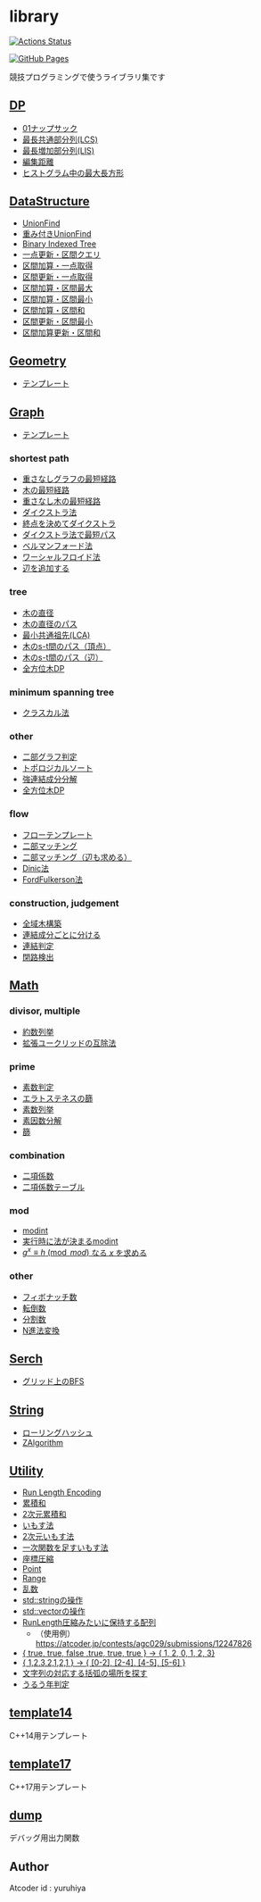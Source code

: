 # library

[![Actions Status](https://github.com/yuruhi/library/workflows/verify/badge.svg)](https://github.com/yuruhi/library/actions)

[![GitHub Pages](https://img.shields.io/static/v1?label=GitHub+Pages&message=+&color=brightgreen&logo=github)](https://yuruhi.github.io/library/)

競技プログラミングで使うライブラリ集です

## [DP](https://github.com/yuruhi/library/tree/master/DP)

- [01ナップサック](https://github.com/yuruhi/library/blob/master/DP/Knapsack.cpp)
- [最長共通部分列(LCS)](https://github.com/yuruhi/library/blob/master/DP/LCS.cpp)
- [最長増加部分列(LIS)](https://github.com/yuruhi/library/blob/master/DP/LIS.cpp)
- [編集距離](https://github.com/yuruhi/library/blob/master/DP/Levenshtein.cpp)
- [ヒストグラム中の最大長方形](https://github.com/yuruhi/library/blob/master/DP/MaximumRectangle.cpp)

## [DataStructure](https://github.com/yuruhi/library/tree/master/DataStructure)

- [UnionFind](https://github.com/yuruhi/library/blob/master/DataStructure/UnionFind.cpp)
- [重み付きUnionFind](https://github.com/yuruhi/library/blob/master/DataStructure/WeightedUnionFind.cpp)
- [Binary Indexed Tree](https://github.com/yuruhi/library/blob/master/DataStructure/BinaryIndexedTree.cpp)
- [一点更新・区間クエリ](https://github.com/yuruhi/library/blob/master/DataStructure/SegmentTree.cpp)
- [区間加算・一点取得](https://github.com/yuruhi/library/blob/master/DataStructure/RangeAddQuery.cpp)
- [区間更新・一点取得](https://github.com/yuruhi/library/blob/master/DataStructure/RangeUpdateQuery.cpp)
- [区間加算・区間最大](https://github.com/yuruhi/library/blob/master/DataStructure/RAQRMaxQ.cpp)
- [区間加算・区間最小](https://github.com/yuruhi/library/blob/master/DataStructure/RAQRminQ.cpp)
- [区間加算・区間和](https://github.com/yuruhi/library/blob/master/DataStructure/RAQRSQ.cpp)
- [区間更新・区間最小](https://github.com/yuruhi/library/blob/master/DataStructure/RUQRminQ.cpp)
- [区間加算更新・区間和](https://github.com/yuruhi/library/blob/master/DataStructure/RAUQRSQ.cpp)

## [Geometry](https://github.com/yuruhi/library/tree/master/Geometry)

- [テンプレート](https://github.com/yuruhi/library/blob/master/Geometry/Geometric.cpp)

## [Graph](https://github.com/yuruhi/library/tree/master/Math)

- [テンプレート](https://github.com/yuruhi/library/blob/master/Graph/GraphTemplate.cpp)

### shortest path

- [重さなしグラフの最短経路](https://github.com/yuruhi/library/blob/master/Graph/ShortestPath.cpp)
- [木の最短経路](https://github.com/yuruhi/library/blob/master/Graph/ShortestPathTree.cpp)
- [重さなし木の最短経路](https://github.com/yuruhi/library/blob/master/Graph/ShortestPathUnweightedTree.cpp)
- [ダイクストラ法](https://github.com/yuruhi/library/blob/master/Graph/Dijkstra.cpp)
- [終点を決めてダイクストラ](https://github.com/yuruhi/library/blob/master/Graph/DijkstraST.cpp)
- [ダイクストラ法で最短パス](https://github.com/yuruhi/library/blob/master/Graph/DijkstraBuildPath.cpp)
- [ベルマンフォード法](https://github.com/yuruhi/library/blob/master/Graph/BellmanFord.cpp)
- [ワーシャルフロイド法](https://github.com/yuruhi/library/blob/master/Graph/WarashallFloyd.cpp)
- [辺を追加する](https://github.com/yuruhi/library/blob/master/Graph/WarashallFloydAddEdge.cpp)

### tree

- [木の直径](https://github.com/yuruhi/library/blob/master/Graph/Diametar.cpp)
- [木の直径のパス](https://github.com/yuruhi/library/blob/master/Graph/DiameterPath.cpp)
- [最小共通祖先(LCA)](https://github.com/yuruhi/library/blob/master/Graph/LCA.cpp)
- [木のs-t間のパス（頂点）](https://github.com/yuruhi/library/blob/master/Graph/BuildTreePath.cpp)
- [木のs-t間のパス（辺）](https://github.com/yuruhi/library/blob/master/Graph/BuildTreePathEdge.cpp)
- [全方位木DP](https://github.com/yuruhi/library/blob/master/Graph/ReRooting.cpp)

### minimum spanning tree

- [クラスカル法](https://github.com/yuruhi/library/blob/master/Graph/Kruskal.cpp)

### other

- [二部グラフ判定](https://github.com/yuruhi/library/blob/master/Graph/BipartiteGraph.cpp)
- [トポロジカルソート](https://github.com/yuruhi/library/blob/master/Graph/TopologicalSort.cpp)
- [強連結成分分解](https://github.com/yuruhi/library/blob/master/Graph/StronglyConnectedComponents.cpp)
- [全方位木DP](https://github.com/yuruhi/library/blob/master/Graph/ReRooting.cpp)

### flow

- [フローテンプレート](https://github.com/yuruhi/library/blob/master/Graph/FlowTemplate.cpp)
- [二部マッチング](https://github.com/yuruhi/library/blob/master/Graph/BipartiteMatching.cpp)
- [二部マッチング（辺も求める）](https://github.com/yuruhi/library/blob/master/Graph/BipartiteMatching2.cpp)
- [Dinic法](https://github.com/yuruhi/library/blob/master/Graph/Dinic.cpp)
- [FordFulkerson法](https://github.com/yuruhi/library/blob/master/Graph/FordFulkerson.cpp)

### construction, judgement

- [全域木構築](https://github.com/yuruhi/library/blob/master/Graph/SpanningTree.cpp)
- [連結成分ごとに分ける](https://github.com/yuruhi/library/blob/master/Graph/ConnectedComponet.cpp)
- [連結判定](https://github.com/yuruhi/library/blob/master/Graph/isConnected.cpp)
- [閉路検出](https://github.com/yuruhi/library/blob/master/Graph/HasCycle.cpp)

## [Math](https://github.com/yuruhi/library/tree/master/Serch)

### divisor, multiple

- [約数列挙](https://github.com/yuruhi/library/blob/master/Math/Divisor.cpp)
- [拡張ユークリッドの互除法](https://github.com/yuruhi/library/blob/master/Math/extGcd.cpp)

### prime

- [素数判定](https://github.com/yuruhi/library/blob/master/Math/isPrime.cpp)
- [エラトステネスの篩](https://github.com/yuruhi/library/blob/master/Math/Eratosthenes.cpp)
- [素数列挙](https://github.com/yuruhi/library/blob/master/Math/Primes.cpp)
- [素因数分解](https://github.com/yuruhi/library/blob/master/Math/PrimeFactor.cpp)
- [篩](https://github.com/yuruhi/library/blob/master/Math/Sieve.cpp)

### combination

- [二項係数](https://github.com/yuruhi/library/blob/master/Math/Combi.cpp)
- [二項係数テーブル](https://github.com/yuruhi/library/blob/master/Math/Combination.cpp)

### mod

- [modint](https://github.com/yuruhi/library/blob/master/Math/modint.cpp)
- [実行時に法が決まるmodint](https://github.com/yuruhi/library/blob/master/Math/modintRuntime.cpp)
- [$g ^ x \equiv h \pmod{mod}$ なる $x$ を求める](https://github.com/yuruhi/library/blob/master/Math/BabystepGiantstep.cpp)

### other

- [フィボナッチ数](https://github.com/yuruhi/library/blob/master/Math/Fibonacci.cpp)
- [転倒数](https://github.com/yuruhi/library/blob/master/Math/Inversion.cpp)
- [分割数](https://github.com/yuruhi/library/blob/master/Math/Partition.cpp)
- [N進法変換](https://github.com/yuruhi/library/blob/master/Math/Radix.cpp)

## [Serch](https://github.com/yuruhi/library/tree/master/Serch)

- [グリッド上のBFS](https://github.com/yuruhi/library/blob/master/Serch/GridBFS.cpp)

## [String](https://github.com/yuruhi/library/tree/master/String)

- [ローリングハッシュ](https://github.com/yuruhi/library/blob/master/String/RollingHash.cpp)
- [ZAlgorithm](https://github.com/yuruhi/library/blob/master/String/ZAlgorithm.cpp)

## [Utility](https://github.com/yuruhi/library/tree/master/Utility)

- [Run Length Encoding](https://github.com/yuruhi/library/blob/master/Utility/RLE.cpp)
- [累積和](https://github.com/yuruhi/library/blob/master/Utility/CulSum.cpp)
- [2次元累積和](https://github.com/yuruhi/library/blob/master/Utility/CulSum2D.cpp)
- [いもす法](https://github.com/yuruhi/library/blob/master/Utility/Imos.cpp)
- [2次元いもす法](https://github.com/yuruhi/library/blob/master/Utility/Imos2D.cpp)
- [一次関数を足すいもす法](https://github.com/yuruhi/library/blob/master/Utility/ImosLinear.cpp)
- [座標圧縮](https://github.com/yuruhi/library/blob/master/Utility/Compress.cpp)
- [Point](https://github.com/yuruhi/library/blob/master/Utility/Point.cpp)
- [Range](https://github.com/yuruhi/library/blob/master/Utility/Range.cpp)
- [乱数](https://github.com/yuruhi/library/blob/master/Utility/Random.cpp)
- [std::stringの操作](https://github.com/yuruhi/library/blob/master/Utility/ReaplaceAll.cpp)
- [std::vectorの操作](https://github.com/yuruhi/library/blob/master/Utility/VectorOperation.cpp)
- [RunLength圧縮みたいに保持する配列](https://github.com/yuruhi/library/blob/master/Utility/RunLengthArray.cpp)
  - （使用例）https://atcoder.jp/contests/agc029/submissions/12247826
-  [{ true, true, false ,true, true, true } -> { 1, 2, 0, 1, 2, 3}](https://github.com/yuruhi/library/blob/master/Utility/CountStraight.cpp) 
- [ { 1,2,3,2,1,2,1 } -> { [0-2], [2-4], [4-5], [5-6] } ](https://github.com/yuruhi/library/blob/master/Utility/splitRange.cpp)
- [文字列の対応する括弧の場所を探す](https://github.com/yuruhi/library/blob/master/Utility/BracketsPos.cpp)
- [うるう年判定](https://github.com/yuruhi/library/blob/master/Utility/isLeap.cpp)

## [template14](https://github.com/yuruhi/library/blob/master/template14.cpp)

C++14用テンプレート

## [template17](https://github.com/yuruhi/library/blob/master/template17.cpp)

C++17用テンプレート

## [dump](https://github.com/yuruhi/library/blob/master/dump.hpp)

デバッグ用出力関数

## Author

Atcoder id : yuruhiya


